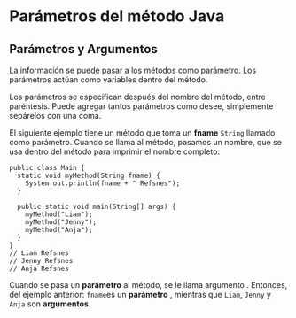 # Parámetros del método Java
## Parámetros y Argumentos

La información se puede pasar a los métodos como parámetro. Los parámetros actúan como variables dentro del método.

Los parámetros se especifican después del nombre del método, entre paréntesis. Puede agregar tantos parámetros como desee, simplemente sepárelos con una coma.

El siguiente ejemplo tiene un método que toma un **fname** ```String``` llamado como parámetro. Cuando se llama al método, pasamos un nombre, que se usa dentro del método para imprimir el nombre completo:

```
public class Main {
  static void myMethod(String fname) {
    System.out.println(fname + " Refsnes");
  }

  public static void main(String[] args) {
    myMethod("Liam");
    myMethod("Jenny");
    myMethod("Anja");
  }
}
// Liam Refsnes
// Jenny Refsnes
// Anja Refsnes
```

Cuando se pasa un **parámetro** al método, se le llama argumento . Entonces, del ejemplo anterior: ```fname```es un **parámetro** , mientras que ```Liam```, ```Jenny``` y ```Anja``` son **argumentos**.
